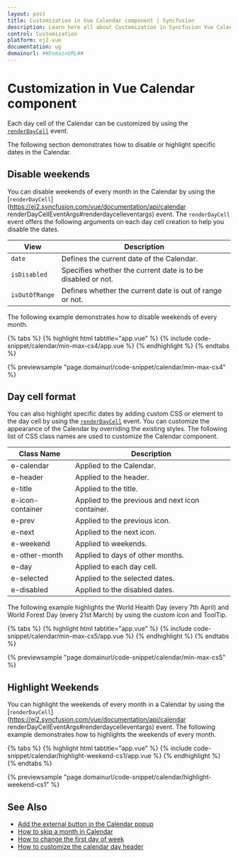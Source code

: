 ```yaml
---
layout: post
title: Customization in Vue Calendar component | Syncfusion
description: Learn here all about Customization in Syncfusion Vue Calendar component of Syncfusion Essential JS 2 and more.
control: Customization 
platform: ej2-vue
documentation: ug
domainurl: ##DomainURL##
---
```


# Customization in Vue Calendar component

Each day cell of the Calendar can be customized by using the [`renderDayCell`](https://ej2.syncfusion.com/vue/documentation/api/calendar/renderDayCellEventArgs#renderdaycelleventargs)
event.

The following section demonstrates how to disable or highlight specific dates in the Calendar.

## Disable weekends

You can disable weekends of every month in the Calendar by using the [`renderDayCell`](https://ej2.syncfusion.com/vue/documentation/api/calendar renderDayCellEventArgs#renderdaycelleventargs) event. The `renderDayCell` event offers the following arguments on each day cell creation to help you disable the dates.

| **View** | **Description** |
| --- | --- |
| `date` | Defines the current date of the Calendar. |
| `isDisabled` | Specifies whether the current date is to be disabled or not. |
| `isOutOfRange` | Defines whether the current date is out of range or not. |

The following example demonstrates how to disable weekends of every month.

{% tabs %}
{% highlight html tabtitle="app.vue" %}
{% include code-snippet/calendar/min-max-cs4/app.vue %}
{% endhighlight %}
{% endtabs %}
        
{% previewsample "page.domainurl/code-snippet/calendar/min-max-cs4" %}

## Day cell format

You can also highlight specific dates by adding custom CSS or element to the day cell by using the [`renderDayCell`](https://ej2.syncfusion.com/vue/documentation/api/calendar/renderDayCellEventArgs#renderdaycelleventargs) event. You can customize the appearance of the Calendar by overriding the existing styles. The following list of CSS class names are used to customize the Calendar component.

| **Class Name** | **Description** |
| --- | --- |
| e-calendar | Applied to the Calendar. |
| e-header | Applied to the header.|
| e-title |Applied to the title. |
| e-icon-container | Applied to the previous and next icon container.|
| e-prev |  Applied  to the previous icon.|
| e-next | Applied to the next icon.|
| e-weekend | Applied to weekends.|
| e-other-month |  Applied to days of other months.|
| e-day | Applied to each day cell.|
| e-selected | Applied to the selected dates.|
| e-disabled | Applied to the disabled dates.|

The following example highlights the World Health Day (every 7th April) and World Forest Day (every 21st March) by using the custom icon and ToolTip.

{% tabs %}
{% highlight html tabtitle="app.vue" %}
{% include code-snippet/calendar/min-max-cs5/app.vue %}
{% endhighlight %}
{% endtabs %}
        
{% previewsample "page.domainurl/code-snippet/calendar/min-max-cs5" %}

## Highlight Weekends

You can highlight the weekends of every month in a Calendar by using the [`renderDayCell`](https://ej2.syncfusion.com/vue/documentation/api/calendar renderDayCellEventArgs#renderdaycelleventargs) event. The following example demonstrates how to highlights the weekends of every month.

{% tabs %}
{% highlight html tabtitle="app.vue" %}
{% include code-snippet/calendar/highlight-weekend-cs1/app.vue %}
{% endhighlight %}
{% endtabs %}
        
{% previewsample "page.domainurl/code-snippet/calendar/highlight-weekend-cs1" %}

## See Also

* [Add the external button in the Calendar popup](./how-to/set-clear-button-in-calendar)
* [How to skip a month in Calendar](./how-to/skip-a-month-in-calendar)
* [How to change the first day of week](./how-to/change-the-first-day-of-week)
* [How to customize the calendar day header](./how-to/customize-the-calendar-day-header)